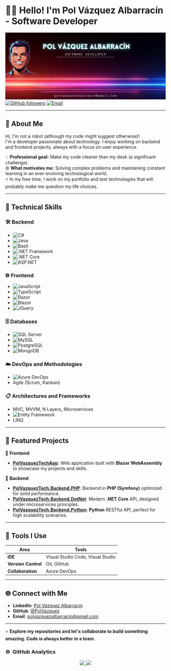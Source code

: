 # 👨‍💻 Hello! I'm Pol Vázquez Albarracín - Software Developer  

![Banner](./bannerGithubv1.0.png)
[![GitHub followers](https://img.shields.io/github/followers/PolVazquez?style=social)](https://github.com/PolVazquez)
[![Email](https://img.shields.io/badge/Email-polvazquezalbarracin%40gmail.com-blue?style=flat&logo=gmail&logoColor=white)](mailto:polvazquezalbarracin@gmail.com)

---

## 🤖 About Me  

Hi, I'm not a robot (although my code might suggest otherwise)!  
I'm a developer passionate about technology. I enjoy working on backend and frontend projects, always with a focus on user experience.  

💡 **Professional goal:** Make my code cleaner than my desk (a significant challenge).  
⚙️ **What motivates me:** Solving complex problems and maintaining constant learning in an ever-evolving technological world.  
⚡ In my free time, I work on my portfolio and test technologies that will probably make me question my life choices.

---

## 🌟 Technical Skills  

### 🛠️ Backend  
- ![C#](https://img.shields.io/badge/-C%23-239120?logo=csharp&logoColor=white)  
- ![Java](https://img.shields.io/badge/-Java-007396?logo=java&logoColor=white)  
- ![Bash](https://img.shields.io/badge/-Bash_Script-4EAA25?logo=gnu-bash&logoColor=white)  
- ![.NET Framework](https://img.shields.io/badge/-.NET_Framework-512BD4?logo=dotnet&logoColor=white)  
- ![.NET Core](https://img.shields.io/badge/-.NET_Core-512BD4?logo=dotnet&logoColor=white)  
- ![ASP.NET](https://img.shields.io/badge/-ASP.NET-512BD4?logo=dotnet&logoColor=white)  

### 🌐 Frontend  
- ![JavaScript](https://img.shields.io/badge/-JavaScript-F7DF1E?logo=javascript&logoColor=black)  
- ![TypeScript](https://img.shields.io/badge/-TypeScript-007ACC?logo=typescript&logoColor=white)  
- ![Razor](https://img.shields.io/badge/-Razor-007ACC?logo=dotnet&logoColor=white)  
- ![Blazor](https://img.shields.io/badge/-Blazor-512BD4?logo=dotnet&logoColor=white)  
- ![JQuery](https://img.shields.io/badge/-JQuery-0769AD?logo=jquery&logoColor=white)  

### 🗄️ Databases  
- ![SQL Server](https://img.shields.io/badge/-SQL_Server-CC2927?logo=microsoft-sql-server&logoColor=white)  
- ![MySQL](https://img.shields.io/badge/-MySQL-4479A1?logo=mysql&logoColor=white)  
- ![PostgreSQL](https://img.shields.io/badge/-PostgreSQL-336791?logo=postgresql&logoColor=white)  
- ![MongoDB](https://img.shields.io/badge/-MongoDB-47A248?logo=mongodb&logoColor=white)  

### ☁️ DevOps and Methodologies  
- ![Azure DevOps](https://img.shields.io/badge/-Azure_DevOps-0078D7?logo=azure-devops&logoColor=white)  
- Agile (Scrum, Kanban)  

### 📋 Architectures and Frameworks  
- MVC, MVVM, N Layers, Microservices  
- ![Entity Framework](https://img.shields.io/badge/-Entity_Framework-512BD4?logo=dotnet&logoColor=white)  
- LINQ  

---

## 🚀 Featured Projects  

📂 **Frontend**:  
- **[PolVazquezTechApp](https://github.com/PolVazquez/PolVazquezTechApp)**: Web application built with **Blazor WebAssembly** to showcase my projects and skills.

📂 **Backend**:  
- **[PolVazquezTech.Backend.PHP](https://github.com/PolVazquez/PolVazquezTech.Backend.PHP)**: Backend in **PHP (Symfony)** optimized for solid performance.  
- **[PolVazquezTech.Backend.DotNet](https://github.com/PolVazquez/PolVazquezTech.Backend.DotNet)**: Modern **.NET Core** API, designed under microservices principles.  
- **[PolVazquezTech.Backend.Python](https://github.com/PolVazquez/PolVazquezTech.Backend.Python)**: **Python** RESTful API, perfect for high scalability scenarios.  

---

## 🔧 Tools I Use  

| **Area**         | **Tools**                                  |
|------------------|--------------------------------------------|
| **IDE**          | Visual Studio Code, Visual Studio          |
| **Version Control** | Git, GitHub                             |
| **Collaboration** | Azure DevOps                              |

---

## 🌐 Connect with Me  

- **LinkedIn**: [Pol Vázquez Albarracín](https://www.linkedin.com/in/polv%C3%A1zquezalbarrac%C3%ADn/)  
- **GitHub**: [@PolVazquez](https://github.com/PolVazquez)  
- **Email**: polvazquezalbarracin@gmail.com  

---

⭐ **Explore my repositories and let's collaborate to build something amazing. Code is always better in a team.**  

### ⚙️ &nbsp;GitHub Analytics

<p align="center">
<a href="https://github.com/PolVazquez">
  <img height="180em" src="https://github-readme-stats-eight-theta.vercel.app/api?username=PolVazquez&show_icons=true&theme=algolia&include_all_commits=true&count_private=true"/>
  <img height="180em" src="https://github-readme-stats-eight-theta.vercel.app/api/top-langs/?username=PolVazquez&layout=compact&langs_count=8&theme=algolia"/>
</a>
</p>
